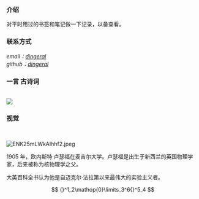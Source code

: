 ### 介绍

对平时用过的书签和笔记做一下记录，以备查看。

### 联系方式

<address>
email：<a href="mailto:dingeral@outlook.com">dingeral</a>
<br \>
github：<a href="https://github.com/dingeral">dingeral</a>
</address>

### 一言 古诗词

<br>

<img src="https://api.gushi.ci/all.svg?font-size=18&spacing=4">

### 视觉

<br>

![ENK25mLWkAIhhf2.jpeg](https://i.loli.net/2020/01/03/OsdmXykYZFpjg3q.jpg)

1905 年，欧内斯特·卢瑟福在麦吉尔大学。卢瑟福是出生于新西兰的英国物理学家，后来被称为核物理学之父。

大英百科全书认为他是自迈克尔·法拉第以来最伟大的实验主义者。

$$ {}^1_2\mathop{0}\limits_3^6{}^5_4 $$
